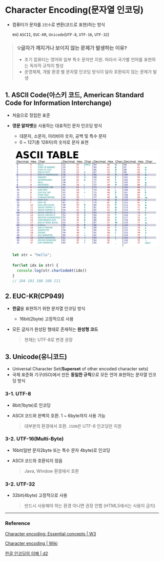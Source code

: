 # Character Encoding(문자열 인코딩)

  * 컴퓨터가 문자를 `2진수`로 변환(코드로 표현)하는 방식

    ex) `ASCII`, `EUC-KR`, `Unicode`(`UTF-8`, `UTF-16`, `UTF-32`)

  > ### 💡글자가 깨지거나 보이지 않는 문제가 발생하는 이유?
  > * 초기 컴퓨터는 영어와 일부 특수 문자만 지원. 따라서 국가별 언어를 표현하는 독자적 규칙이 형성
  > * 운영체제, 개발 환경 별 문자열 인코딩 방식이 달라 호환되지 않는 문제가 발생

  ## 1. ASCII Code(아스키 코드, American Standard Code for Information Interchange)

  * 처음으로 정립한 표준
  * **영문 알파벳**을 사용하는 대표적인 문자 인코딩 방식
    * 대문자, 소문자, 아라비아 숫자, 공백 및 특수 문자
    * 0 ~ 127(총 128자)의 숫자로 문자 표현

    ![ASCII Code table](./Software_Image/ASCII-Table.png)

    ```js
    let str = "hello";

    for(let idx in str) {
      console.log(str.charCodeAt(idx))
    }
    // 104 101 108 108 111
    ```

  ## 2. EUC-KR(CP949)

  * **한글**을 표현하기 위한 문자열 인코딩 방식
    * 16bit(2byte) 고정적으로 사용
  * 모든 글자가 완성된 형태로 존재하는 **완성형 코드**

    > 현재는 UTF-8로 변경 권장

  ## 3. Unicode(유니코드)

  * Universal Character Set(**Superset** of other encoded character sets)
  * 국제 표준화 기구(ISO)에서 만든 **동일한 규칙**으로 모든 언어 표현하는 문자열 인코딩 방식

  ### 3-1. UTF-8

  * 8bit(1byte)로 인코딩
  * ASCII 코드와 완벽히 호환. 1 ~ 6byte까지 사용 가능
    
    > 대부분의 환경에서 호환. `JSON`은 UTF-8 인코딩만 지원

  ### 3-2. UTF-16(Multi-Byte)

  * 16bit(일반 문자2byte 또는 특수 문자 4byte)로 인코딩 
  * ASCII 코드와 호환되지 않음

    > Java, Window 환경에서 호환

  ### 3-2. UTF-32

  * 32bit(4byte) 고정적으로 사용

    > 반드시 사용해야 하는 환경 아니면 권장 안함 (HTML5에서는 사용이 금지)


  

***

### Reference

[Character encoding: Essential concepts | W3](https://www.w3.org/International/articles/definitions-characters/)

[Character encoding | Wiki](https://ko.wikipedia.org/wiki/%EB%AC%B8%EC%9E%90_%EC%9D%B8%EC%BD%94%EB%94%A9)

[한글 인코딩의 이해 | d2](https://d2.naver.com/helloworld/19187)